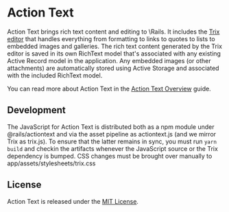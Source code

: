 # Action Text

Action Text brings rich text content and editing to \Rails. It includes the [Trix editor](https://trix-editor.org) that handles everything from formatting to links to quotes to lists to embedded images and galleries. The rich text content generated by the Trix editor is saved in its own RichText model that's associated with any existing Active Record model in the application. Any embedded images (or other attachments) are automatically stored using Active Storage and associated with the included RichText model.

You can read more about Action Text in the [Action Text Overview](https://guides.rubyonrails.org/action_text_overview.html) guide.

## Development

The JavaScript for Action Text is distributed both as a npm module under @rails/actiontext and via the asset pipeline as actiontext.js (and we mirror Trix as trix.js). To ensure that the latter remains in sync, you must run `yarn build` and checkin the artifacts whenever the JavaScript source or the Trix dependency is bumped. CSS changes must be brought over manually to app/assets/stylesheets/trix.css

## License

Action Text is released under the [MIT License](https://opensource.org/licenses/MIT).
